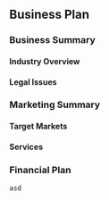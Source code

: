 ## Business Plan

### Business Summary
#### Industry Overview

#### Legal Issues

### Marketing Summary
#### Target Markets

#### Services

### Financial Plan


```plantuml
asd
```

